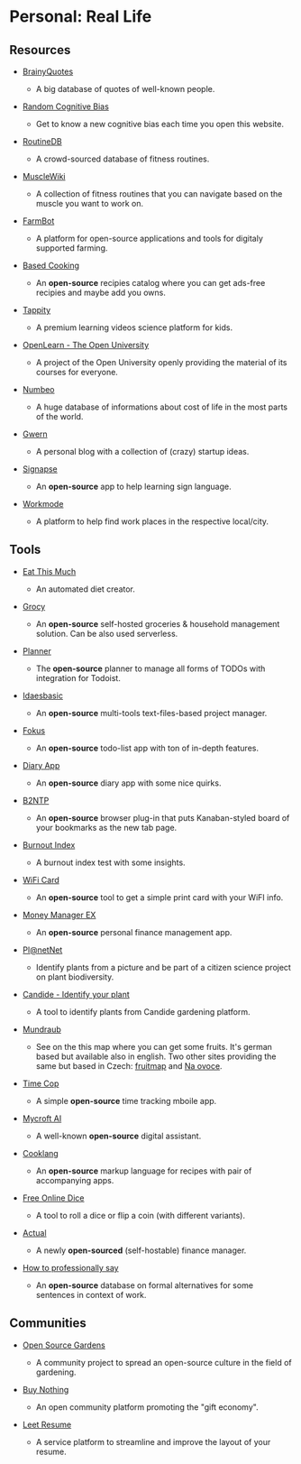 # Personal: Real Life

## Resources

* [BrainyQuotes](https://www.brainyquote.com)
  
   * A big database of quotes of well-known people. 

* [Random Cognitive Bias](https://benwiederhake.github.io/randombias)
  
   * Get to know a new cognitive bias each time you open this website.

* [RoutineDB](https://www.routinedb.com)
  
   * A crowd-sourced database of fitness routines.

* [MuscleWiki](https://musclewiki.com)
  
   * A collection of fitness routines that you can navigate based on the muscle you want to work on.

* [FarmBot](https://farm.bot)
  
   * A platform for open-source applications and tools for digitaly supported farming.

* [Based Cooking](https://based.cooking)
  
   - An **open-source** recipies catalog where you can get ads-free recipies and maybe add you owns.

* [Tappity](https://www.tappityapp.com)
  
   * A premium learning videos science platform for kids.

* [OpenLearn - The Open University](https://www.open.edu/openlearn)
  
   * A project of the Open University openly providing the material of its courses for everyone.

* [Numbeo](https://www.numbeo.com)
  
   * A huge database of informations about cost of life in the most parts of the world.

* [Gwern](https://www.gwern.net/Startup-ideas)
  
   * A personal blog with a collection of (crazy) startup ideas.

* [Signapse](https://github.com/albanjoseph/Signapse)
  
   * An **open-source** app to help learning sign language.

* [Workmode](https://workmode.co)
  
   * A platform to help find work places in the respective local/city.

## Tools

- [Eat This Much](https://www.eatthismuch.com)
  
   - An automated diet creator.

- [Grocy](https://grocy.info)
  
   - An **open-source** self-hosted groceries & household management solution. Can be also used serverless.

- [Planner](https://github.com/alainm23/planner)
  
   - The **open-source** planner to manage all forms of TODOs with integration for Todoist.

- [Idaesbasic](https://github.com/BenHerbst/idaesbasic/)
  
   - An **open-source** multi-tools text-files-based project manager.

- [Fokus](https://fokus-website.netlify.app)
  
   - An **open-source** todo-list app with ton of in-depth features.

- [Diary App](https://github.com/theArjun/diary-app)
  
   - An **open-source** diary app with some nice quirks.

- [B2NTP](https://github.com/d3ward/b2ntp)
  
   - An **open-source** browser plug-in that puts Kanaban-styled board of your bookmarks as the new tab page.

- [Burnout Index](https://burnoutindex.yerbo.co)
  
   - A burnout index test with some insights.

- [WiFi Card](https://wificard.io)
  
   - An **open-source** tool to get a simple print card with your WiFI info.

- [Money Manager EX](https://www.moneymanagerex.org)
  
   - An **open-source** personal finance management app.

- [Pl@netNet](https://plantnet.org/en)
  
   - Identify plants from a picture and be part of a citizen science project on plant biodiversity.

- [Candide - Identify your plant](https://candidegardening.com/GB/identify-plants)
  
   - A tool to identify plants from Candide gardening platform.

- [Mundraub](https://mundraub.org)
  
   - See on the this map where you can get some fruits. It's german based but available also in english. Two other sites providing the same but based in Czech: [fruitmap](https://www.fruitmap.org) and [Na ovoce](https://www.na-ovoce.cz).

- [Time Cop](https://github.com/hamaluik/timecop)
  
   - A simple **open-source** time tracking mboile app.

- [Mycroft AI](https://mycroft.ai)
  
   - A well-known **open-source** digital assistant.

- [Cooklang](https://github.com/cooklang)
  
   - An **open-source** markup language for recipes with pair of accompanying apps.

- [Free Online Dice](https://freeonlinedice.com)
  
   - A tool to roll a dice or flip a coin (with different variants).

- [Actual](https://github.com/actualbudget)
  
   - A newly **open-sourced** (self-hostable) finance manager.

- [How to professionally say](https://github.com/AkashRajpurohit/howtoprofessionallysay)
  
   - An **open-source** database on formal alternatives for some sentences in context of work.

## Communities

- [Open Source Gardens](https://opensourcegardens.info)
  
   - A community project to spread an open-source culture in the field of gardening.

- [Buy Nothing](https://buynothingproject.org)
  
   - An open community platform promoting the "gift economy".

- [Leet Resume](https://www.leetresumes.com)
  
   - A service platform to streamline and improve the layout of your resume.
